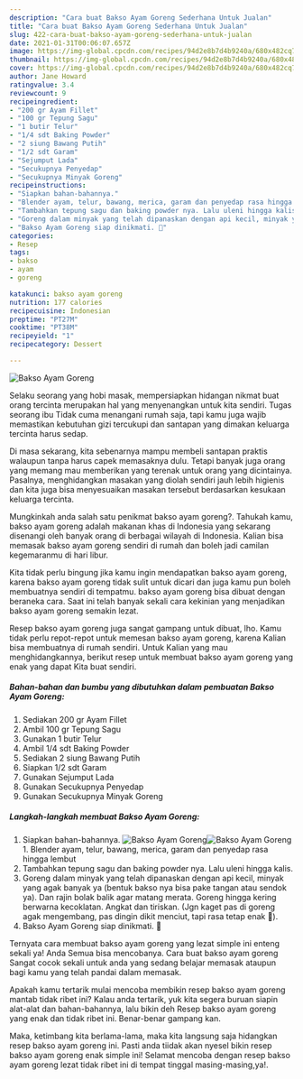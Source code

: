 ```yaml
---
description: "Cara buat Bakso Ayam Goreng Sederhana Untuk Jualan"
title: "Cara buat Bakso Ayam Goreng Sederhana Untuk Jualan"
slug: 422-cara-buat-bakso-ayam-goreng-sederhana-untuk-jualan
date: 2021-01-31T00:06:07.657Z
image: https://img-global.cpcdn.com/recipes/94d2e8b7d4b9240a/680x482cq70/bakso-ayam-goreng-foto-resep-utama.jpg
thumbnail: https://img-global.cpcdn.com/recipes/94d2e8b7d4b9240a/680x482cq70/bakso-ayam-goreng-foto-resep-utama.jpg
cover: https://img-global.cpcdn.com/recipes/94d2e8b7d4b9240a/680x482cq70/bakso-ayam-goreng-foto-resep-utama.jpg
author: Jane Howard
ratingvalue: 3.4
reviewcount: 9
recipeingredient:
- "200 gr Ayam Fillet"
- "100 gr Tepung Sagu"
- "1 butir Telur"
- "1/4 sdt Baking Powder"
- "2 siung Bawang Putih"
- "1/2 sdt Garam"
- "Sejumput Lada"
- "Secukupnya Penyedap"
- "Secukupnya Minyak Goreng"
recipeinstructions:
- "Siapkan bahan-bahannya."
- "Blender ayam, telur, bawang, merica, garam dan penyedap rasa hingga lembut"
- "Tambahkan tepung sagu dan baking powder nya. Lalu uleni hingga kalis."
- "Goreng dalam minyak yang telah dipanaskan dengan api kecil, minyak yang agak banyak ya (bentuk bakso nya bisa pake tangan atau sendok ya). Dan rajin bolak balik agar matang merata. Goreng hingga kering berwarna kecoklatan. Angkat dan tiriskan. (Jgn kaget pas di goreng agak mengembang, pas dingin dikit menciut, tapi rasa tetap enak 🥰)."
- "Bakso Ayam Goreng siap dinikmati. 🥰"
categories:
- Resep
tags:
- bakso
- ayam
- goreng

katakunci: bakso ayam goreng 
nutrition: 177 calories
recipecuisine: Indonesian
preptime: "PT27M"
cooktime: "PT38M"
recipeyield: "1"
recipecategory: Dessert

---
```



![Bakso Ayam Goreng](https://img-global.cpcdn.com/recipes/94d2e8b7d4b9240a/680x482cq70/bakso-ayam-goreng-foto-resep-utama.jpg)

Selaku seorang yang hobi masak, mempersiapkan hidangan nikmat buat orang tercinta merupakan hal yang menyenangkan untuk kita sendiri. Tugas seorang ibu Tidak cuma menangani rumah saja, tapi kamu juga wajib memastikan kebutuhan gizi tercukupi dan santapan yang dimakan keluarga tercinta harus sedap.

Di masa  sekarang, kita sebenarnya mampu membeli santapan praktis walaupun tanpa harus capek memasaknya dulu. Tetapi banyak juga orang yang memang mau memberikan yang terenak untuk orang yang dicintainya. Pasalnya, menghidangkan masakan yang diolah sendiri jauh lebih higienis dan kita juga bisa menyesuaikan masakan tersebut berdasarkan kesukaan keluarga tercinta. 



Mungkinkah anda salah satu penikmat bakso ayam goreng?. Tahukah kamu, bakso ayam goreng adalah makanan khas di Indonesia yang sekarang disenangi oleh banyak orang di berbagai wilayah di Indonesia. Kalian bisa memasak bakso ayam goreng sendiri di rumah dan boleh jadi camilan kegemaranmu di hari libur.

Kita tidak perlu bingung jika kamu ingin mendapatkan bakso ayam goreng, karena bakso ayam goreng tidak sulit untuk dicari dan juga kamu pun boleh membuatnya sendiri di tempatmu. bakso ayam goreng bisa dibuat dengan beraneka cara. Saat ini telah banyak sekali cara kekinian yang menjadikan bakso ayam goreng semakin lezat.

Resep bakso ayam goreng juga sangat gampang untuk dibuat, lho. Kamu tidak perlu repot-repot untuk memesan bakso ayam goreng, karena Kalian bisa membuatnya di rumah sendiri. Untuk Kalian yang mau menghidangkannya, berikut resep untuk membuat bakso ayam goreng yang enak yang dapat Kita buat sendiri.

<!--inarticleads1-->

##### Bahan-bahan dan bumbu yang dibutuhkan dalam pembuatan Bakso Ayam Goreng:

1. Sediakan 200 gr Ayam Fillet
1. Ambil 100 gr Tepung Sagu
1. Gunakan 1 butir Telur
1. Ambil 1/4 sdt Baking Powder
1. Sediakan 2 siung Bawang Putih
1. Siapkan 1/2 sdt Garam
1. Gunakan Sejumput Lada
1. Gunakan Secukupnya Penyedap
1. Gunakan Secukupnya Minyak Goreng




<!--inarticleads2-->

##### Langkah-langkah membuat Bakso Ayam Goreng:

1. Siapkan bahan-bahannya.
<img src="https://img-global.cpcdn.com/steps/b3aa49aa74e49aac/160x128cq70/bakso-ayam-goreng-langkah-memasak-1-foto.jpg" alt="Bakso Ayam Goreng"><img src="https://img-global.cpcdn.com/steps/9b233157489051ea/160x128cq70/bakso-ayam-goreng-langkah-memasak-1-foto.jpg" alt="Bakso Ayam Goreng">1. Blender ayam, telur, bawang, merica, garam dan penyedap rasa hingga lembut
1. Tambahkan tepung sagu dan baking powder nya. Lalu uleni hingga kalis.
1. Goreng dalam minyak yang telah dipanaskan dengan api kecil, minyak yang agak banyak ya (bentuk bakso nya bisa pake tangan atau sendok ya). Dan rajin bolak balik agar matang merata. Goreng hingga kering berwarna kecoklatan. Angkat dan tiriskan. (Jgn kaget pas di goreng agak mengembang, pas dingin dikit menciut, tapi rasa tetap enak 🥰).
1. Bakso Ayam Goreng siap dinikmati. 🥰




Ternyata cara membuat bakso ayam goreng yang lezat simple ini enteng sekali ya! Anda Semua bisa mencobanya. Cara buat bakso ayam goreng Sangat cocok sekali untuk anda yang sedang belajar memasak ataupun bagi kamu yang telah pandai dalam memasak.

Apakah kamu tertarik mulai mencoba membikin resep bakso ayam goreng mantab tidak ribet ini? Kalau anda tertarik, yuk kita segera buruan siapin alat-alat dan bahan-bahannya, lalu bikin deh Resep bakso ayam goreng yang enak dan tidak ribet ini. Benar-benar gampang kan. 

Maka, ketimbang kita berlama-lama, maka kita langsung saja hidangkan resep bakso ayam goreng ini. Pasti anda tiidak akan nyesel bikin resep bakso ayam goreng enak simple ini! Selamat mencoba dengan resep bakso ayam goreng lezat tidak ribet ini di tempat tinggal masing-masing,ya!.

